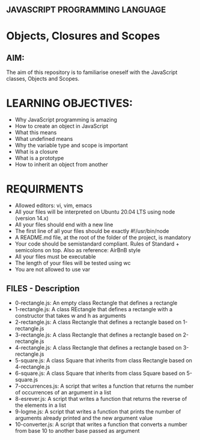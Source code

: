 ## JAVASCRIPT PROGRAMMING LANGUAGE

# Objects, Closures and Scopes

## AIM:
The aim of this repository is to familiarise oneself with the JavaScript classes, Objects and Scopes.

# LEARNING OBJECTIVES:

* Why JavaScript programming is amazing
* How to create an object in JavaScript
* What this means
* What undefined means
* Why the variable type and scope is important
* What is a closure
* What is a prototype
* How to inherit an object from another

# REQUIRMENTS

* Allowed editors: vi, vim, emacs
* All your files will be interpreted on Ubuntu 20.04 LTS using node (version 14.x)
* All your files should end with a new line
* The first line of all your files should be exactly #!/usr/bin/node
* A README.md file, at the root of the folder of the project, is mandatory
* Your code should be semistandard compliant. Rules of Standard + semicolons on top. Also as reference: AirBnB style
* All your files must be executable
* The length of your files will be tested using wc
* You are not allowed to use var

## FILES - Description

* 0-rectangle.js: An empty class Rectangle that defines a rectangle
* 1-rectangle.js: A class REctangle that defines a rectangle with a constructor that takes w and h as arguments
* 2-rectangle.js: A class Rectangle that defines a rectangle based on 1-rectangle.js
* 3-rectangle.js: A class Rectangle that defines a rectangle based on 2-rectangle.js
* 4-rectangle.js: A class Rectangle that defines a rectangle based on 3-rectangle.js
* 5-square.js: A class Square that inherits from class Rectangle based on 4-rectangle.js
* 6-square.js: A class Square that inherits from class Square based on 5-square.js
* 7-occurrences.js: A script that writes a function that returns the number of occurrences of an argument in a list
* 8-esrever.js: A script that writes a function that returns the reverse of the elements in a list
* 9-logme.js: A script that writes a function that prints the number of arguments already printed and the new argument value
* 10-converter.js: A script that writes a function that converts a number from base 10 to another base passed as argument
